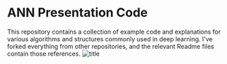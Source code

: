 # ANN Presentation Code

This repository contains a collection of example code and explanations for various algorithms and structures commonly used in deep learning. I've forked everything from other repositories, and the relevant Readme files contain those references.
![title](https://github.com/danielmallory/NNPresentationCode/blob/master/Files/imgs/ml-xkcd.png)
